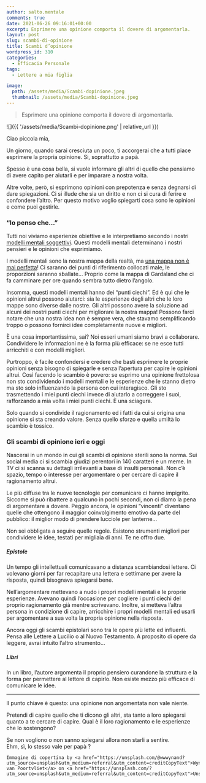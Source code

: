 ```yaml
---
author: salto.mentale
comments: true
date: 2021-06-26 09:16:01+00:00
excerpt: Esprimere una opinione comporta il dovere di argomentarla.
layout: post
slug: scambi-di-opinione
title: Scambi d’opinione
wordpress_id: 310
categories:
  - Efficacia Personale
tags:
  - Lettere a mia figlia

image:
  path: /assets/media/Scambi-dopinione.jpeg
  thumbnail: /assets/media/Scambi-dopinione.jpeg
---
```


> Esprimere una opinione comporta il dovere di argomentarla.


![]({{ '/assets/media/Scambi-dopinione.png' | relative_url }})

Ciao piccola mia,

Un giorno, quando sarai cresciuta un poco, ti accorgerai che a tutti piace esprimere la propria opinione. Si, soprattutto a papà.

Spesso è una cosa bella, si vuole informare gli altri di quello che pensiamo di avere capito per aiutarli e per imparare a nostra volta.

Altre volte, però, si esprimono opinioni con prepotenza e senza degnarsi di dare spiegazioni. Ci si illude che sia un diritto e non ci si cura di ferire e confondere l’altro. Per questo motivo voglio spiegarti cosa sono le opinioni e come puoi gestirle.

### “Io penso che…”

Tutti noi viviamo esperienze obiettive e le interpretiamo secondo i nostri [modelli mentali soggettivi](/modello-mentali/). Questi modelli mentali determinano i nostri pensieri e le opinioni che esprimiamo.

I modelli mentali sono la nostra mappa della realtà, ma [una mappa non è mai perfetta](/la-mappa-non-e-il-territorio/)! Ci saranno dei punti di riferimento collocati male, le proporzioni saranno sballate… Proprio come la mappa di Gardaland che ci fa camminare per ore quando sembra tutto dietro l’angolo.

Insomma, questi modelli mentali hanno dei “punti ciechi”. Ed è qui che le opinioni altrui possono aiutarci: sia le esperienze degli altri che le loro mappe sono diverse dalle nostre. Gli altri possono avere la soluzione ad alcuni dei nostri punti ciechi per migliorare la nostra mappa! Possono farci notare che una nostra idea non è sempre vera, che stavamo semplificando troppo o possono fornirci idee completamente nuove e migliori.

È una cosa importantissima, sai? Noi esseri umani siamo bravi a collaborare. Condividere le informazioni ne è la forma più efficace: se ne esce tutti arricchiti e con modelli migliori.

Purtroppo, è facile confondersi e credere che basti esprimere le proprie opinioni senza bisogno di spiegarle e senza l’apertura per capire le opinioni altrui. Così facendo lo scambio è povero: se esprimo una opinione frettolosa non sto condividendo i modelli mentali e le esperienze che le stanno dietro ma sto solo influenzando la persona con cui interagisco. Gli sto trasmettendo i miei punti ciechi invece di aiutarlo a correggere i suoi, rafforzando a mia volta i miei punti ciechi. È una sciagura.

Solo quando si condivide il ragionamento ed i fatti da cui si origina una opinione si sta creando valore. Senza quello sforzo e quella umiltà lo scambio è tossico.

### Gli scambi di opinione ieri e oggi

Nascerai in un mondo in cui gli scambi di opinione sterili sono la norma. Sui social media ci si scambia giudizi perentori in 140 caratteri e un meme. In TV ci si scanna su dettagli irrilevanti a base di insulti personali. Non c’è spazio, tempo o interesse per argomentare o per cercare di capire il ragionamento altrui.

Le più diffuse tra le nuove tecnologie per comunicare ci hanno impigrito. Siccome si può ribattere a qualcuno in pochi secondi, non ci diamo la pena di argomentare a dovere. Peggio ancora, le opinioni “vincenti” diventano quelle che ottengono il maggior coinvolgimento emotivo da parte del pubblico: il miglior modo di prendere lucciole per lanterne…

Non sei obbligata a seguire quelle regole. Esistono strumenti migliori per condividere le idee, testati per migliaia di anni. Te ne offro due.

##### Epistole

Un tempo gli intellettuali comunicavano a distanza scambiandosi lettere. Ci volevano giorni per far recapitare una lettera e settimane per avere la risposta, quindi bisognava spiegarsi bene.

Nell’argomentare mettevano a nudo i propri modelli mentali e le proprie esperienze. Avevano quindi l’occasione per cogliere i punti ciechi del proprio ragionamento già mentre scrivevano. Inoltre, si metteva l’altra persona in condizione di capire, arricchire i propri modelli mentali ed usarli per argomentare a sua volta la propria opinione nella risposta.

Ancora oggi gli scambi epistolari sono tra le opere più lette ed influenti. Pensa alle Lettere a Lucilio o al Nuovo Testamento. A proposito di opere da leggere, avrai intuito l’altro strumento…

##### Libri

In un libro, l’autore argomenta il proprio pensiero curandone la struttura e la forma per permettere al lettore di capirlo. Non esiste mezzo più efficace di comunicare le idee.

---

Il punto chiave è questo: una opinione non argomentata non vale niente.

Pretendi di capire quello che ti dicono gli altri, sta tanto a loro spiegarsi quanto a te cercare di capire. Qual è il loro ragionamento e le esperienze che lo sostengono?

Se non vogliono o non sanno spiegarsi allora non starli a sentire.  
Ehm, sì, lo stesso vale per papà ?

    Immagine di copertina by <a href="https://unsplash.com/@wwwynand?utm_source=unsplash&utm_medium=referral&utm_content=creditCopyText">Wynand van Poortvliet</a> on <a href="https://unsplash.com/?utm_source=unsplash&utm_medium=referral&utm_content=creditCopyText">Unsplash</a>
